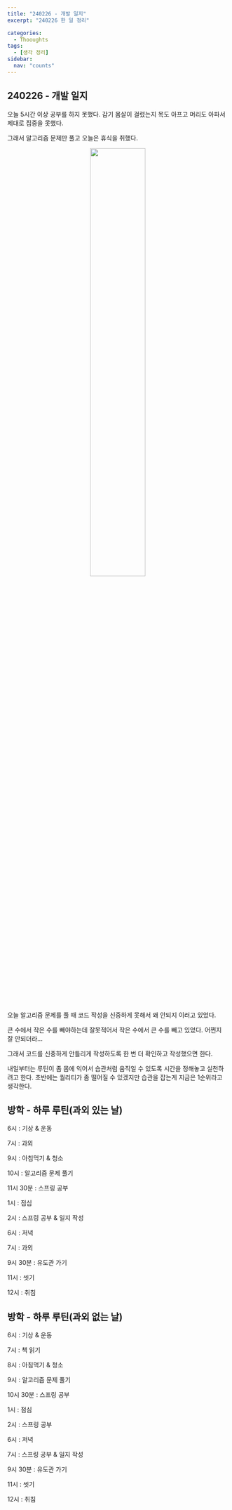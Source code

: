 ```yaml
---
title: "240226 - 개발 일지"
excerpt: "240226 한 일 정리"

categories:
  - Thooughts
tags:
  - [생각 정리]
sidebar:
  nav: "counts"
---
```


## 240226 - 개발 일지

오늘 5시간 이상 공부를 하지 못했다. 감기 몸살이 걸렸는지 목도 아프고 머리도 아파서 제대로 집중을 못했다.

그래서 알고리즘 문제만 풀고 오늘은 휴식을 취했다.

<div align="center">
    <img src="https://github.com/dongdong8343/dongdong8343.github.io/assets/93115530/271a95d5-8c53-4655-94cd-289e720645cd" width="50%" height="auto" />
</div>

오늘 알고리즘 문제를 풀 때 코드 작성을 신중하게 못해서 왜 안되지 이러고 있었다.

큰 수에서 작은 수를 빼야하는데 잘못적어서 작은 수에서 큰 수를 빼고 있었다. 어쩐지 잘 안되더라...

그래서 코드를 신중하게 안틀리게 작성하도록 한 번 더 확인하고 작성했으면 한다.

내일부터는 루틴이 좀 몸에 익어서 습관처럼 움직일 수 있도록 시간을 정해놓고 실천하려고 한다. 초반에는 퀄리티가 좀 떨어질 수 있겠지만 습관을 잡는게 지금은 1순위라고 생각한다.

## 방학 - 하루 루틴(과외 있는 날)

6시 : 기상 & 운동

7시 : 과외

9시 : 아침먹기 & 청소

10시 : 알고리즘 문제 풀기

11시 30분 : 스프링 공부

1시 : 점심

2시 : 스프링 공부 & 일지 작성

6시 : 저녁

7시 : 과외

9시 30분 : 유도관 가기

11시 : 씻기

12시 : 취침

## 방학 - 하루 루틴(과외 없는 날)

6시 : 기상 & 운동

7시 : 책 읽기

8시 : 아침먹기 & 청소

9시 : 알고리즘 문제 풀기

10시 30분 : 스프링 공부

1시 : 점심

2시 : 스프링 공부

6시 : 저녁

7시 : 스프링 공부 & 일지 작성

9시 30분 : 유도관 가기

11시 : 씻기

12시 : 취침
